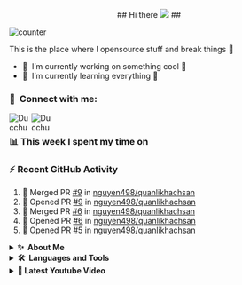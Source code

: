 <p align="center">
  ## 
  Hi there <img src="https://media.giphy.com/media/hvRJCLFzcasrR4ia7z/giphy.gif" width="25px">
  ##
</p>

![counter](https://enw1qku56qiqbo4.m.pipedream.net)

This is the place where I opensource stuff and break things 🐧

- 🐧 &nbsp;I’m currently working on something cool 🐧
- 🐧 &nbsp;I’m currently learning everything 🐧

### 🔗 &nbsp;Connect with me:

[<img align="left" alt="Ducchuy | YouTube" height="30" width="40" src="https://raw.githubusercontent.com/rahuldkjain/github-profile-readme-generator/master/src/images/icons/Social/youtube.svg" />][youtube]
[<img align="left" alt="Ducchuy | facebook" height="30" width="40" src="https://raw.githubusercontent.com/rahuldkjain/github-profile-readme-generator/master/src/images/icons/Social/facebook.svg" />][facebook]

<br />

### 📊 This week I spent my time on

<!--START_SECTION:waka-->
<!--END_SECTION:waka-->

### :zap: Recent GitHub Activity

  <!--START_SECTION:activity-->
  1. 🎉 Merged PR [#9](https://github.com/nguyen498/quanlikhachsan/pull/9) in [nguyen498/quanlikhachsan](https://github.com/nguyen498/quanlikhachsan)
  2. 💪 Opened PR [#9](https://github.com/nguyen498/quanlikhachsan/pull/9) in [nguyen498/quanlikhachsan](https://github.com/nguyen498/quanlikhachsan)
  3. 🎉 Merged PR [#6](https://github.com/nguyen498/quanlikhachsan/pull/6) in [nguyen498/quanlikhachsan](https://github.com/nguyen498/quanlikhachsan)
  4. 💪 Opened PR [#6](https://github.com/nguyen498/quanlikhachsan/pull/6) in [nguyen498/quanlikhachsan](https://github.com/nguyen498/quanlikhachsan)
  5. 💪 Opened PR [#5](https://github.com/nguyen498/quanlikhachsan/pull/5) in [nguyen498/quanlikhachsan](https://github.com/nguyen498/quanlikhachsan)
  <!--END_SECTION:activity-->

<details>
  <summary><b>✨&nbsp;&nbsp;About&nbsp;Me</b></summary>
  <br/>

  I am a Student. 🐧

  ### My Project
  All of my projects are released as open-source on GitHub, this includes some of my GitHub trending projects:
  - [Comic website](https://github.com/onggiabayluon/comic-node-docker) - My first project using nodejs mongodb docker.
  - [Hotel website](https://github.com/onggiabayluon/quanlikhachsan) - School project using python mysql.
  - [and many more &nbsp; ⏩](https://github.com/onggiabayluon?tab=repositories) 
</details>

<details>
  <summary><b>🛠️&nbsp;&nbsp;Languages&nbsp;and&nbsp;Tools</b></summary>
  <br/>
  <p align="left"><a href="https://nodejs.org" target="_blank"> <img src="https://raw.githubusercontent.com/devicons/devicon/master/icons/nodejs/nodejs-original-wordmark.svg" alt="nodejs" width="40"/> </a>
  <a href="https://www.mongodb.com/" target="_blank"> <img src="https://raw.githubusercontent.com/devicons/devicon/master/icons/mongodb/mongodb-original-wordmark.svg" alt="mongodb" width="40"/> </a>
  <a href="https://expressjs.com" target="_blank"> <img src="https://raw.githubusercontent.com/devicons/devicon/master/icons/express/express-original-wordmark.svg" alt="express" width="40"/> </a>
  <a href="https://www.docker.com/" target="_blank"> <img src="https://raw.githubusercontent.com/devicons/devicon/master/icons/docker/docker-original-wordmark.svg" alt="docker" width="40"/> </a>
  <a href="https://www.python.org" target="_blank"> <img src="https://raw.githubusercontent.com/devicons/devicon/master/icons/python/python-original.svg" alt="python" width="40"/> </a>
  <a href="https://www.mysql.com/" target="_blank"> <img src="https://raw.githubusercontent.com/devicons/devicon/master/icons/mysql/mysql-original-wordmark.svg" alt="mysql" width="40"/> </a></p>
</details>

<details>
  <summary><b>🎥 Latest Youtube Video</b></summary>
  <br />
  
  <!-- BLOG-POST-LIST:START -->
  - [Stoneshard Dagger &amp; Sword build #3 - Double second wind](https://www.youtube.com/watch?v=AwSQY4pLsWc)
  - [Stoneshard Dagger &amp; Sword build #2 - Skeleton KingsGuard Boss Fight](https://www.youtube.com/watch?v=DCTPNEGE_e8)
  - [Stoneshard Dagger &amp; Sword build #1 - Cultist Boss Fight](https://www.youtube.com/watch?v=Ru8aOuugKk4)
  - [Darkest Dungeon Modded - Boss Fight &lpar;Levantine Janissary&rpar;](https://www.youtube.com/watch?v=gdMLhl8xl-g)
  <!-- BLOG-POST-LIST:END -->
  
</details>

[facebook]: https://www.facebook.com/ducchuy123
[youtube]: https://www.youtube.com/channel/UCN-ZLyAreoGPC5rT4vj7aCw
